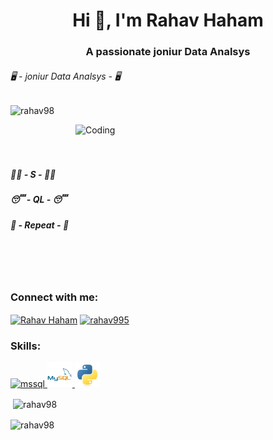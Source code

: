 <h1 align="center">Hi 👋, I'm Rahav Haham</h1>
<h3 align="center">A passionate joniur Data Analsys</h3>

###### 🖥️ - joniur Data Analsys - 🖥️
<p align="left"> <img src="https://komarev.com/ghpvc/?username=rahav98&label=Profile%20views&color=0e75b6&style=flat" alt="rahav98" /> </p>
<img align="right" alt="Coding" width="400" src="https://cdn.dribbble.com/users/1162077/screenshots/3848914/programmer.gif">

<br>
<br>
<br>


##### 👨‍💻 - S - 👨‍💻
##### 😴 - QL - 😴
##### 🔁 - Repeat - 🔁



<br>
<br>
<br>



<h3 align="left">Connect with me:</h3>
<p align="left">
<a href="https://www.linkedin.com/in/rahav-haham-114a43274/" target="blank"><img align="center" src="https://raw.githubusercontent.com/rahuldkjain/github-profile-readme-generator/master/src/images/icons/Social/linked-in-alt.svg" alt="Rahav Haham" height="30" width="40" /></a>
<a href="https://www.instagram.com/rahav995/" target="blank"><img align="center" src="https://raw.githubusercontent.com/rahuldkjain/github-profile-readme-generator/master/src/images/icons/Social/instagram.svg" alt="rahav995" height="30" width="40" /></a>
</p>

<h3 align="left">Skills:</h3>
<p align="left"> <a href="https://www.microsoft.com/en-us/sql-server" target="_blank" rel="noreferrer"> <img src="https://www.svgrepo.com/show/303229/microsoft-sql-server-logo.svg" alt="mssql" width="40" height="40"/> </a> <a href="https://www.mysql.com/" target="_blank" rel="noreferrer"> <img src="https://raw.githubusercontent.com/devicons/devicon/master/icons/mysql/mysql-original-wordmark.svg" alt="mysql" width="40" height="40"/> </a> <a href="https://www.python.org" target="_blank" rel="noreferrer"> <img src="https://raw.githubusercontent.com/devicons/devicon/master/icons/python/python-original.svg" alt="python" width="40" height="40"/> </a> </p>


<p>&nbsp;<img align="center" src="https://github-readme-stats.vercel.app/api?username=rahav98&show_icons=true&locale=en" alt="rahav98" /></p>

<p><img align="center" src="https://github-readme-streak-stats.herokuapp.com/?user=rahav98&" alt="rahav98" /></p>
